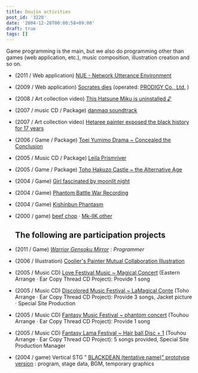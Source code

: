 ```yaml
---
title: Doujin activities
post_id: '3228'
date: '2004-12-28T00:00:58+09:00'
draft: true
tags: []
---
```


Game programming is the main, but we also do programming other than games (web application, etc.), music composition, illustration creation and so on.

*   (2011 / Web application) [NUE - Network Utterance Environment](https://danmaq.com/nue)
*   (2009 / Web application) [Socrates dies](http://prodigy-inc.co.jp/labo/socrates/) (operated: [PRODIGY Co., Ltd.](http://prodigy-inc.co.jp/) )
*   (2008 / Art collection video) [This Hatsune Miku is uninstalled ♪](http://www.nicovideo.jp/watch/sm2197976)
*   (2007 / music CD / Package) [danmaq soundtrack](https://danmaq.com/!/dst/)
*   (2007 / Art collection video) [Hetaree painter exposed the black history for 17 years](http://www.nicovideo.jp/watch/sm1331302)
*   (2006 / Game / Package) [Toei Yumimo Drama ~ Concealed the Conclusion](https://danmaq.com/!/thC/)
*   (2005 / Music CD / Package) [Leila Prismriver](https://danmaq.com/!/leila/)
*   (2005 / Game / Package) [Toho Hakuzo Castle ~ the Alternative Age](https://danmaq.com/!/thA/)
*   (2004 / Game) [Girl fascinated by moonlit night](https://danmaq.com/tag/touhou-in-phantasm)
*   (2004 / Game) [Phantom Battle War Recording](https://danmaq.com/touhou-pcb-g)
*   (2004 / Game) [Kishinbun Phantasm](https://danmaq.com/tag/touhou-eosd-phantasm)
*   (2000 / game) [beef chop](https://danmaq.com/choppin) · [Mk-IIK other](https://danmaq.com/mk-iik)
    
    ## The following are participation projects
    
*   (2011 / Game) _[Warrior Gensoku Mirror](http://kagaminer.in/) : Programmer_
    
*   (2006 / Illustration) [Coolier's Painter Mutual Collaboration Illustration](https://danmaq.com/3522)
*   (2005 / Music CD) [Love Festival Music ~ Magical Concert](http://marisa.kicks-ass.net/) (Eastern Arrange · Ear Copy Thread CD Project): Provide 1 song
*   (2005 / Music CD) [Discolored Music Festival ~ LaMagical Conte](http://lama.danmaq.com/lamarisa/) (Toho Arrange · Ear Copy Thread CD Project): Provide 3 songs, Jacket picture · Special Site Production
*   (2005 / Music CD) [Fantasy Music Festival ~ phantom concert](http://tsubu.s104.xrea.com/thcd/) (Touhou Arrange · Ear Copy Thread CD Project): Provide 1 song
*   (2005 / Music CD) [Fantasy Lama Festival ~ Hair ball Disc + 1](http://lama.danmaq.com/lama/) (Touhou Arrange · Ear Copy Thread CD Project): 5 songs provided, Special Site Production Manager
*   (2004 / game) Vertical STG " [BLACKDEAN (tentative name)" prototype version](https://danmaq.com/image/old/bd.png) : program, stage data, BGM, temporary graphics
